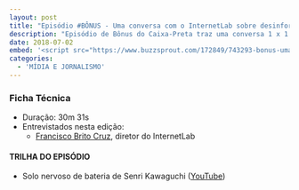 ```yaml
---
layout: post
title: "Episódio #BÔNUS - Uma conversa com o InternetLab sobre desinformação nas redes"
description: "Episódio de Bônus do Caixa-Preta traz uma conversa 1 x 1 com o diretor do InternetLab Francisco Brito Cruz, explorando o contexto da desinformação nas redes na perspectiva informativa e econômica."
date: 2018-07-02
embed: '<script src="https://www.buzzsprout.com/172849/743293-bonus-uma-conversa-com-o-internetlab-sobre-desinformacao-nas-redes.js?player=small" type="text/javascript" charset="utf-8"></script>'
categories:
  - 'MÍDIA E JORNALISMO'
---
```


### **Ficha Técnica**

- Duração: 30m 31s
- Entrevistados nesta edição:
    - [Francisco Brito Cruz](https://twitter.com/fbritocruz), diretor do InternetLab

#### TRILHA DO EPISÓDIO

- Solo nervoso de bateria de Senri Kawaguchi ([YouTube](https://www.youtube.com/watch?v=V5YDxDuyKDI))
